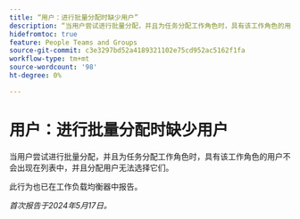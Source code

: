 ```yaml
---
title: “用户：进行批量分配时缺少用户”
description: “当用户尝试进行批量分配，并且为任务分配工作角色时，具有该工作角色的用户不会出现在列表中，并且分配用户无法选择他们。 "
hidefromtoc: true
feature: People Teams and Groups
source-git-commit: c3e3297bd52a4189321102e75cd952ac5162f1fa
workflow-type: tm+mt
source-wordcount: '98'
ht-degree: 0%

---
```



# 用户：进行批量分配时缺少用户

当用户尝试进行批量分配，并且为任务分配工作角色时，具有该工作角色的用户不会出现在列表中，并且分配用户无法选择它们。

此行为也已在工作负载均衡器中报告。

_首次报告于2024年5月17日。_
